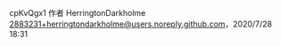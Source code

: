 cpKvQgx1 作者 HerringtonDarkholme <2883231+herringtondarkholme@users.noreply.github.com>，2020/7/28 18:31
